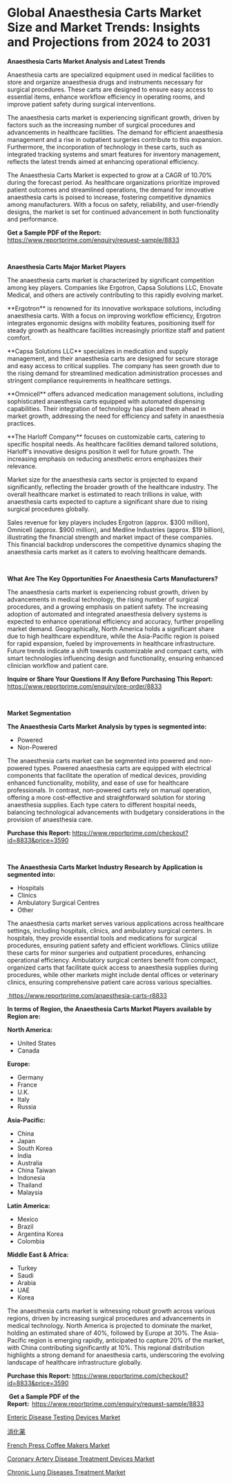 <p><h1>Global Anaesthesia Carts Market Size and Market Trends: Insights and Projections from 2024 to 2031</h1></p><p><strong>Anaesthesia Carts Market Analysis and Latest Trends</strong></p>
<p><p>Anaesthesia carts are specialized equipment used in medical facilities to store and organize anaesthesia drugs and instruments necessary for surgical procedures. These carts are designed to ensure easy access to essential items, enhance workflow efficiency in operating rooms, and improve patient safety during surgical interventions. </p><p>The anaesthesia carts market is experiencing significant growth, driven by factors such as the increasing number of surgical procedures and advancements in healthcare facilities. The demand for efficient anaesthesia management and a rise in outpatient surgeries contribute to this expansion. Furthermore, the incorporation of technology in these carts, such as integrated tracking systems and smart features for inventory management, reflects the latest trends aimed at enhancing operational efficiency.</p><p>The Anaesthesia Carts Market is expected to grow at a CAGR of 10.70% during the forecast period. As healthcare organizations prioritize improved patient outcomes and streamlined operations, the demand for innovative anaesthesia carts is poised to increase, fostering competitive dynamics among manufacturers. With a focus on safety, reliability, and user-friendly designs, the market is set for continued advancement in both functionality and performance.</p></p>
<p><strong>Get a Sample PDF of the Report:&nbsp;</strong> <a href="https://www.reportprime.com/enquiry/request-sample/8833">https://www.reportprime.com/enquiry/request-sample/8833</a></p>
<p>&nbsp;</p>
<p><strong>Anaesthesia Carts Major Market Players</strong></p>
<p><p>The anaesthesia carts market is characterized by significant competition among key players. Companies like Ergotron, Capsa Solutions LLC, Enovate Medical, and others are actively contributing to this rapidly evolving market.</p><p>**Ergotron** is renowned for its innovative workspace solutions, including anaesthesia carts. With a focus on improving workflow efficiency, Ergotron integrates ergonomic designs with mobility features, positioning itself for steady growth as healthcare facilities increasingly prioritize staff and patient comfort.</p><p>**Capsa Solutions LLC** specializes in medication and supply management, and their anaesthesia carts are designed for secure storage and easy access to critical supplies. The company has seen growth due to the rising demand for streamlined medication administration processes and stringent compliance requirements in healthcare settings.</p><p>**Omnicell** offers advanced medication management solutions, including sophisticated anaesthesia carts equipped with automated dispensing capabilities. Their integration of technology has placed them ahead in market growth, addressing the need for efficiency and safety in anaesthesia practices.</p><p>**The Harloff Company** focuses on customizable carts, catering to specific hospital needs. As healthcare facilities demand tailored solutions, Harloff's innovative designs position it well for future growth. The increasing emphasis on reducing anesthetic errors emphasizes their relevance.</p><p>Market size for the anaesthesia carts sector is projected to expand significantly, reflecting the broader growth of the healthcare industry. The overall healthcare market is estimated to reach trillions in value, with anaesthesia carts expected to capture a significant share due to rising surgical procedures globally.</p><p>Sales revenue for key players includes Ergotron (approx. $300 million), Omnicell (approx. $900 million), and Medline Industries (approx. $19 billion), illustrating the financial strength and market impact of these companies. This financial backdrop underscores the competitive dynamics shaping the anaesthesia carts market as it caters to evolving healthcare demands.</p></p>
<p>&nbsp;</p>
<p><strong>What Are The Key Opportunities For Anaesthesia Carts Manufacturers?</strong></p>
<p><p>The anaesthesia carts market is experiencing robust growth, driven by advancements in medical technology, the rising number of surgical procedures, and a growing emphasis on patient safety. The increasing adoption of automated and integrated anaesthesia delivery systems is expected to enhance operational efficiency and accuracy, further propelling market demand. Geographically, North America holds a significant share due to high healthcare expenditure, while the Asia-Pacific region is poised for rapid expansion, fueled by improvements in healthcare infrastructure. Future trends indicate a shift towards customizable and compact carts, with smart technologies influencing design and functionality, ensuring enhanced clinician workflow and patient care.</p></p>
<p><strong>Inquire or Share Your Questions If Any Before Purchasing This Report:</strong> <a href="https://www.reportprime.com/enquiry/pre-order/8833">https://www.reportprime.com/enquiry/pre-order/8833</a></p>
<p>&nbsp;</p>
<p><strong>Market Segmentation</strong></p>
<p><strong>The Anaesthesia Carts Market Analysis by types is segmented into:</strong></p>
<p><ul><li>Powered</li><li>Non-Powered</li></ul></p>
<p><p>The anaesthesia carts market can be segmented into powered and non-powered types. Powered anaesthesia carts are equipped with electrical components that facilitate the operation of medical devices, providing enhanced functionality, mobility, and ease of use for healthcare professionals. In contrast, non-powered carts rely on manual operation, offering a more cost-effective and straightforward solution for storing anaesthesia supplies. Each type caters to different hospital needs, balancing technological advancements with budgetary considerations in the provision of anaesthesia care.</p></p>
<p><strong>Purchase this Report:&nbsp;</strong><a href="https://www.reportprime.com/checkout?id=8833&price=3590">https://www.reportprime.com/checkout?id=8833&price=3590</a></p>
<p>&nbsp;</p>
<p><strong>The Anaesthesia Carts Market Industry Research by Application is segmented into:</strong></p>
<p><ul><li>Hospitals</li><li>Clinics</li><li>Ambulatory Surgical Centres</li><li>Other</li></ul></p>
<p><p>The anaesthesia carts market serves various applications across healthcare settings, including hospitals, clinics, and ambulatory surgical centers. In hospitals, they provide essential tools and medications for surgical procedures, ensuring patient safety and efficient workflows. Clinics utilize these carts for minor surgeries and outpatient procedures, enhancing operational efficiency. Ambulatory surgical centers benefit from compact, organized carts that facilitate quick access to anaesthesia supplies during procedures, while other markets might include dental offices or veterinary clinics, ensuring comprehensive patient care across various specialties.</p></p>
<p><a href="https://www.reportprime.com/anaesthesia-carts-r8833">&nbsp;https://www.reportprime.com/anaesthesia-carts-r8833</a></p>
<p><strong>In terms of Region, the Anaesthesia Carts Market Players available by Region are:</strong></p>
<p>
    <p> <strong> North America: </strong>
        <ul>
            <li>United States</li>
            <li>Canada</li>
        </ul>
        </p> 
    <p> <strong> Europe: </strong>
        <ul>
            <li>Germany</li>
            <li>France</li>
            <li>U.K.</li>
            <li>Italy</li>
            <li>Russia</li>
        </ul>
        </p> 
    <p> <strong> Asia-Pacific: </strong>
        <ul>
            <li>China</li>
            <li>Japan</li>
            <li>South Korea</li>
            <li>India</li>
            <li>Australia</li>
            <li>China Taiwan</li>
            <li>Indonesia</li>
            <li>Thailand</li>
            <li>Malaysia</li>
        </ul>
        </p> 
    <p> <strong> Latin America: </strong>
        <ul>
            <li>Mexico</li>
            <li>Brazil</li>
            <li>Argentina Korea</li>
            <li>Colombia</li>
        </ul>
        </p> 
    <p> <strong> Middle East & Africa: </strong>
        <ul>
            <li>Turkey</li>
            <li>Saudi</li>
            <li>Arabia</li>
            <li>UAE</li>
            <li>Korea</li>
        </ul>
    </p>
    </p>
<p><p>The anaesthesia carts market is witnessing robust growth across various regions, driven by increasing surgical procedures and advancements in medical technology. North America is projected to dominate the market, holding an estimated share of 40%, followed by Europe at 30%. The Asia-Pacific region is emerging rapidly, anticipated to capture 20% of the market, with China contributing significantly at 10%. This regional distribution highlights a strong demand for anaesthesia carts, underscoring the evolving landscape of healthcare infrastructure globally.</p></p>
<p><strong>Purchase this Report: </strong><a href="https://www.reportprime.com/checkout?id=8833&price=3590">https://www.reportprime.com/checkout?id=8833&price=3590</a></p>
<p>&nbsp;<strong>Get a Sample PDF of the Report:&nbsp;&nbsp;</strong><a href="https://www.reportprime.com/enquiry/request-sample/8833">https://www.reportprime.com/enquiry/request-sample/8833</a></p>
<p><strong></strong></p>
<p><p><a href="https://github.com/AnnDiaz698/Market-Research-Report-List-1/blob/main/enteric-disease-testing-devices-market.md">Enteric Disease Testing Devices Market</a></p><p><a href="https://medium.com/@rudysimonis2023/digestive-drugs-market-%E3%81%AE%E3%82%B0%E3%83%AD%E3%83%BC%E3%83%90%E3%83%AB%E5%B8%82%E5%A0%B4%E6%A6%82%E8%A6%81%E3%81%AF-%E4%B8%96%E7%95%8C%E3%81%8A%E3%82%88%E3%81%B3%E4%B8%BB%E8%A6%81%E5%B8%82%E5%A0%B4%E3%81%AB%E3%81%8A%E3%81%91%E3%82%8B%E6%A5%AD%E7%95%8C%E3%81%AB%E5%BD%B1%E9%9F%BF%E3%82%92%E4%B8%8E%E3%81%88%E3%82%8B%E4%B8%BB%E8%A6%81%E3%81%AA%E3%83%88%E3%83%AC%E3%83%B3%E3%83%89%E3%81%AB%E3%81%A4%E3%81%84%E3%81%A6-%E7%8B%AC%E8%87%AA%E3%81%AE%E8%A6%96%E7%82%B9%E3%82%92%E6%8F%90%E4%BE%9B%E3%81%97%E3%81%BE%E3%81%99-2a5b661c4a73">消化薬</a></p><p><a href="https://www.linkedin.com/pulse/what-innovations-market-trends-shaping-french-press-coffee-makers-hsmmc?trackingId=IdrylQ%2FSQfCICxjg1WONDg%3D%3D">French Press Coffee Makers Market</a></p><p><a href="https://github.com/sumonsky0m/Market-Research-Report-List-1/blob/main/coronary-artery-disease-treatment-devices-market.md">Coronary Artery Disease Treatment Devices Market</a></p><p><a href="https://issuu.com/reportprime-2/docs/chronic-lung-diseases-treatment-mar_5ad01ec796f6c6">Chronic Lung Diseases Treatment Market</a></p></p>